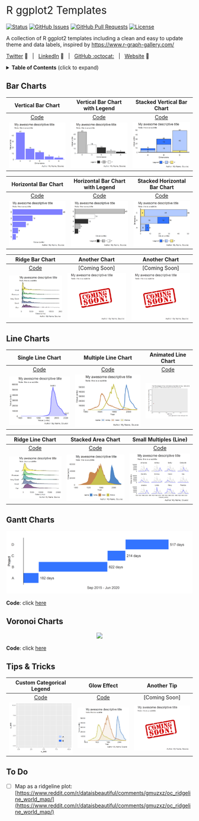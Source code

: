 <h1 style="font-weight:normal"> 
  R ggplot2 Templates
</h1>

[![Status](https://img.shields.io/badge/status-active-success.svg)]() [![GitHub Issues](https://img.shields.io/github/issues/wjsutton/ggplot2_snippets.svg)](https://github.com/wjsutton/ggplot2_snippets/issues) [![GitHub Pull Requests](https://img.shields.io/github/issues-pr/wjsutton/ggplot2_snippets.svg)](https://github.com/wjsutton/ggplot2_snippets/pulls) [![License](https://img.shields.io/badge/license-MIT-blue.svg)](/LICENSE)

A collection of R ggplot2 templates including a clean and easy to update theme and data labels, inspired by https://www.r-graph-gallery.com/

[Twitter][Twitter] :speech_balloon:&nbsp;&nbsp;&nbsp;|&nbsp;&nbsp;&nbsp;[LinkedIn][LinkedIn] :necktie:&nbsp;&nbsp;&nbsp;|&nbsp;&nbsp;&nbsp;[GitHub :octocat:][GitHub]&nbsp;&nbsp;&nbsp;|&nbsp;&nbsp;&nbsp;[Website][Website] :link:

<!--/div-->

<!--
Quick Link 
-->

[Twitter]:https://twitter.com/WJSutton12
[LinkedIn]:https://www.linkedin.com/in/will-sutton-14711627/
[GitHub]:https://github.com/wjsutton
[Website]:https://wjsutton.github.io/


<details>
  <summary><strong>Table of Contents</strong> (click to expand)</summary>

<!-- toc -->
- [Bar Charts](https://github.com/wjsutton/ggplot2_snippets#bar-charts)
- [Line Charts](https://github.com/wjsutton/ggplot2_snippets#line-charts)
- [Gantt Charts](https://github.com/wjsutton/ggplot2_snippets#gantt-charts)
- [Voronoi Charts](https://github.com/wjsutton/ggplot2_snippets#voronoi-charts)
- [Tips & Tricks](https://github.com/wjsutton/ggplot2_snippets#tips-&-tricks)
- [To Do](https://github.com/wjsutton/ggplot2_snippets#to-do)
<!-- tocstop -->

</details>

## Bar Charts 

Vertical Bar Chart             |  Vertical Bar Chart with Legend			|  Stacked Vertical Bar Chart 	|
:-------------------------:|:-------------------------:|:-------------------------:|
[Code](bar_charts/vertical_bar_chart_plot.R)             |  [Code](bar_charts/vertical_bar_chart_plot_with_legend.R)  			|  [Code](bar_charts/vertical_stacked_bar_chart_plot_with_legend.R) 	|
![](images/vertical_bar_chart.png)  |  ![](images/vertical_bar_chart_with_legend.png)	|	![](images/stacked_vertical_bar_chart.png)	|

Horizontal Bar Chart             |  Horizontal Bar Chart with Legend			|  Stacked Horizontal Bar Chart 	|
:-------------------------:|:-------------------------:|:-------------------------:|
[Code](bar_charts/horizontal_bar_chart_plot.R)             |  [Code](bar_charts/horizontal_bar_chart_plot_with_legend.R)  			|  [Code](bar_charts/horizontal_stacked_bar_chart_plot_with_legend.R) 	|
![](images/horizontal_bar_chart.png)  |  ![](images/horizontal_bar_chart_with_legend.png)	|	![](images/stacked_horizontal_bar_chart.png)	|

Ridge Bar Chart             |  Another Chart			|  Another Chart 	|
:-------------------------:|:-------------------------:|:-------------------------:|
[Code](bar_charts/ridge_bar_chart_plot.R)           |  [Coming Soon]  			|  [Coming Soon] 	|
![](images/ridge_bar_chart.png)  |  ![](images/coming_soon.png)	|	![](images/coming_soon.png)	|



## Line Charts 

Single Line Chart             |  Multiple Line Chart			|  Animated Line Chart 	|
:-------------------------:|:-------------------------:|:-------------------------:|
[Code](line_charts/line_chart_single_plot.R)             |  [Code](line_charts/line_chart_multiple_plot.R)  			|  [Code](line_charts/animated_line_chart_plot.R)  	|
![](images/line_chart_single.png)  |  ![](images/line_chart_multiple.png)	|	![](images/percentage_of_your_life_america_has_been_at_war.gif)	|

Ridge Line Chart             |  Stacked Area Chart		|  Small Multiples (Line) 	|
:-------------------------:|:-------------------------:|:-------------------------:|
[Code](line_charts/ridge_line_chart_plot.R)           |  [Code](line_charts/stacked_area_chart_plot.R)  			|  [Code](line_charts/line_chart_small_multiples.R) 	|
![](images/ridge_line_chart.png)  |   ![](images/stacked_area_chart.png)	|	![](images/line_chart_small_multiples.png)	|

## Gantt Charts

<p align="center">
  <img src="images/simple_gantt.png">
</p>

**Code**: click [here](bar_charts/simple_gantt_chart_plot.R)


## Voronoi Charts 

<p align="center">
  <img src="images/football_voronoi_20_speed_compressed.gif">
</p>

**Code**: click [here](voronoi_charts/README_FOOTBALL_VORONOI.md)

## Tips & Tricks

Custom Categorical Legend             |  Glow Effect			|  Another Tip 	|
:-------------------------:|:-------------------------:|:-------------------------:|
[Code](tips_and_tricks/custom_cat_legend.R)           |  [Code](tips_and_tricks/glow_effect.R) 			|  [Coming Soon] 	|
![](images/custom_cat_legend.png)  |  ![](images/glow_effect.png)	|	![](images/coming_soon.png)	|


## To Do

- [ ] Map as a ridgeline plot: [https://www.reddit.com/r/dataisbeautiful/comments/gmuzxz/oc_ridgeline_world_map/](https://www.reddit.com/r/dataisbeautiful/comments/gmuzxz/oc_ridgeline_world_map/)
